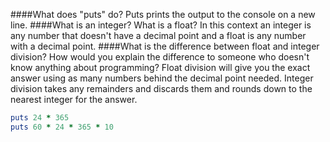 ####What does "puts" do?
Puts prints the output to the console on a new line.
####What is an integer?  What is a float?
In this context an integer is any number that doesn't have a decimal point and a float is any number with a decimal point.
####What is the difference between float and integer division?  How would you explain the difference to someone who doesn't know anything about programming?
Float division will give you the exact answer using as many numbers behind the decimal point needed.  Integer division takes any remainders and discards them and rounds down to the nearest integer for the answer.

```ruby
puts 24 * 365
puts 60 * 24 * 365 * 10
```

